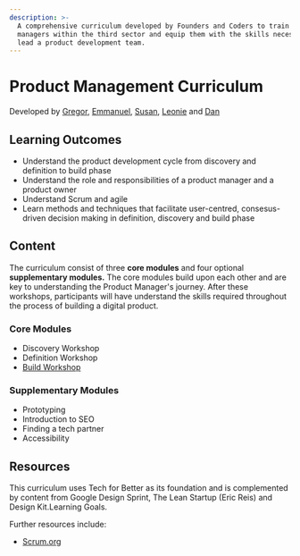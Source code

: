 ```yaml
---
description: >-
  A comprehensive curriculum developed by Founders and Coders to train product
  managers within the third sector and equip them with the skills necessary to
  lead a product development team.
---
```


# Product Management Curriculum

Developed by [Gregor](https://github.com/Albadylic), [Emmanuel](https://github.com/emaggy), [Susan](https://github.com/susanX), [Leonie](https://github.com/LaLeonie) and [Dan](https://github.com/sofer)

## Learning Outcomes 

* Understand the product development cycle from discovery and definition to build phase
* Understand the role and responsibilities of a product manager and a product owner 
* Understand Scrum and agile
* Learn methods and techniques that facilitate user-centred, consesus-driven decision making in definition, discovery and build phase

## Content 

The curriculum consist of three **core modules** and four optional **supplementary modules.**  The core modules build upon each other and are key to understanding the Product Manager's journey. After these workshops, participants will have understand the skills required throughout the process of building a digital product. 

### Core Modules 

* Discovery Workshop 
* Definition Workshop 
* [Build Workshop](build-workshop/build-workshop/)

### Supplementary Modules

* Prototyping 
* Introduction to SEO 
* Finding a tech partner 
* Accessibility 

## Resources 

This curriculum uses Tech for Better as its foundation and is complemented by content from Google Design Sprint, The Lean Startup \(Eric Reis\) and Design Kit.Learning Goals. 

Further resources include: 

* [Scrum.org](https://www.scrum.org/)



